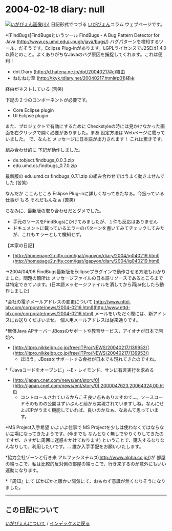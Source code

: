 2004-02-18 diary: null
=====================================================================================================
[![いがぴょん画像(小)](https://igapyon.github.io/diary/images/iga200306s.jpg "いがぴょん")](https://igapyon.github.io/diary/memo/memoigapyon.html) 日記形式でつづる [いがぴょん](https://igapyon.github.io/diary/memo/memoigapyon.html)コラム ウェブページです。

*[FindBugs]FindBugsというツール
FindBugs - A Bug Pattern Detector for Java (http://www.cs.umd.edu/~pugh/java/bugs/) バグパターンを検知するツール、だそうです。Eclipse Plug-inがあります。LGPLライセンスでJ2SEは1.4.0以降とのこと。よくありがちなJavaのバグ原因を捕捉してくれます。これは便利！

* dot.Diary (http://d.hatena.ne.jp/dot/20040217#c)経由
* ねむねむ草 (http://tkyk.tdiary.net/20040217.html#p01)経由

経由がネストしている (苦笑)

下記の２つのコンポーネントが必要です。

* Core Eclipse plugin 
* UI Eclipse plugin 

また、プロジェクトで有効にするために Checkstyleの時には見かけなかった画面を右クリックで開く必要がありました。まあ 設定方法は Webページに載っていました。
で、なんと メッセージに日本語が出力されます！ これは驚きです。

組み合わせ的に 下記が動作しました。

* de.tobject.findbugs_0.0.3.zip
* edu.umd.cs.findbugs_0.7.0.zip

最新版の edu.umd.cs.findbugs_0.7.1.zip の組み合わせではうまく動きませんでした (苦笑)

なんだか ここんところ Eclipse Plug-inに詳しくなってきたなぁ。今扱っている仕事が もろ それだもんなぁ (苦笑)

ちなみに、最新版の取り合わせだとダメでした。

* 手元のソースをFindBugsにかけてみましたが、１件も反応はありません
* ドキュメントに載っているエラーのパターンを書いてみてチェックしてみたが、これもエラーとして検知せず。


【本家の日記】

* [http://homepage2.nifty.com/igat/igapyon/diary/2004/ig040219.html](http://homepage2.nifty.com/igat/igapyon/diary/2004/ig040219.html)


→2004/04/06 FindBugs最新版をEclipseプラグインで動作させる方法もわかりました。問題の箇所は メッセージファイルの日本語リソースであるところまでは特定できています。(日本語メッセージファイルを消してから再jar化したら動作しました)

*会社の電子メールアドレスの変更について
[http://www.nttd-bb.com/corporate/news/2004-0216.html](http://www.nttd-bb.com/corporate/news/2004-0216.html)
メールをいただく際には、新アドレスにお送りくださいませ。
個人用メールアドレスは従来通りです。

*無償Java APサーバーJBossのサポートや教育サービス，アイオナが日本で開始へ

* [http://itpro.nikkeibp.co.jp/free/ITPro/NEWS/20040217/139953/](http://itpro.nikkeibp.co.jp/free/ITPro/NEWS/20040217/139953/)
  * ほほう。JBossをサポートする会社が日本でも現れてきたのですね。


*「Javaコードをオープンに」--E・レイモンド、サンに有言実行を求める

* [http://japan.cnet.com/news/ent/story/0](http://japan.cnet.com/news/ent/story/0),2000047623,20064324,00.htm
  * コントロールされているからこそ良い点もありますので…。ソースコードそのものの公開はずいぶんと前から実現されていますしね。なんにせよJCPがうまく機能していれば、良いのかなぁ、なあんて思っています。




*MS Project入手希望
いよいよ仕事で MS Projectを少しは使わなくてはならない立場になってきたようです。(今までも なんとなく無しでやりくりしてきたのですが、さすがに周囲に迷惑をかけております)
ということで、購入するなりなんなりして、利用したいです。… 誰か入手手配をお願いいたします。

*協力会社ゾーンと行き来
アルファシステムズ(http://www.alpha.co.jp/)が 部屋の端っこで、私は比較的反対側の部屋の端っこで、行き来するのが意外にもいい運動になります。

*『周知』にて
ぽかぽかと暖かい陽気にて、おもわず意識が無くなりそうになりました。




----------------------------------------------------------------------------------------------------

## この日記について
[いがぴょんについて](https://igapyon.github.io/diary/memo/memoigapyon.html) / [インデックスに戻る](https://igapyon.github.io/diary/idxall.html)
